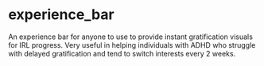 # experience_bar
An experience bar for anyone to use to provide instant gratification visuals for IRL progress. Very useful in helping individuals with ADHD who struggle with delayed gratification and tend to switch interests every 2 weeks.
